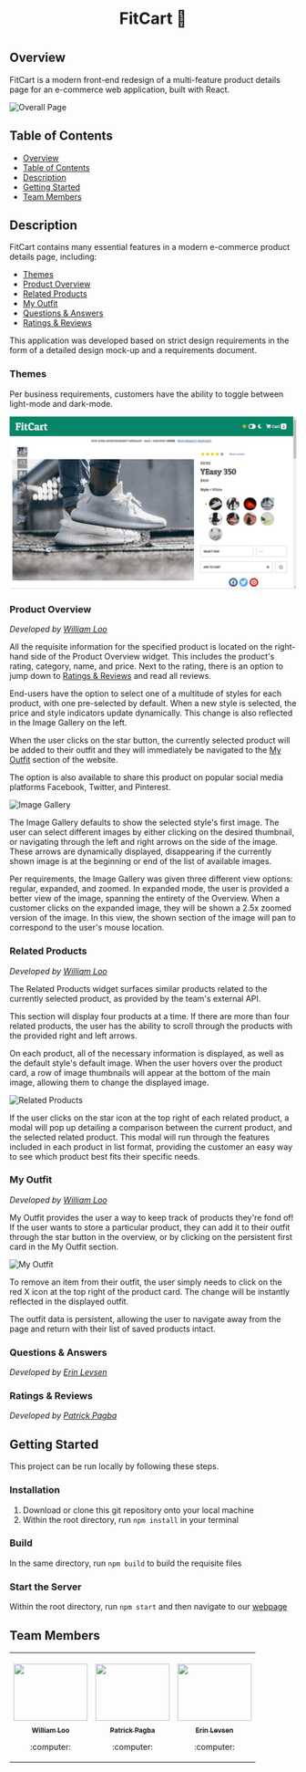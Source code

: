 # <h1 align="center">FitCart :tada:<h1> <!-- omit in TOC -->

## Overview

FitCart is a modern front-end redesign of a multi-feature product details page for an e-commerce web application, built with React.

![Overall Page](README&#32;public/Overall&#32;App.gif)

## Table of Contents

- [Overview](#overview)
- [Table of Contents](#table-of-contents)
- [Description](#description)
- [Getting Started](#getting-started)
- [Team Members](#team-members)

## Description

FitCart contains many essential features in a modern e-commerce product details page, including:

- [Themes](#themes)
- [Product Overview](#product-overview)
- [Related Products](#related-products)
- [My Outfit](#my-outfit)
- [Questions & Answers](#questions-&-answers)
- [Ratings & Reviews](#ratings-&-reviews)

This application was developed based on strict design requirements in the form of a detailed design mock-up and a requirements document.

<!-- omit in TOC -->
### Themes

Per business requirements, customers have the ability to toggle between light-mode and dark-mode. 

![Themes](README&#32;public/Dark&#32;Light&#32;Themes.gif)
<!-- omit in TOC -->
### Product Overview 

_Developed by [William Loo](#team-members)_

All the requisite information for the specified product is located on the right-hand side of the Product Overview widget. This includes the product's rating, category, name, and price. Next to the rating, there is an option to jump down to [Ratings & Reviews](#ratings-&-reviews) and read all reviews.

End-users have the option to select one of a multitude of styles for each product, with one pre-selected by default. When a new style is selected, the price and style indicators update dynamically. This change is also reflected in the Image Gallery on the left.

When the user clicks on the star button, the currently selected product will be added to their outfit and they will immediately be navigated to the [My Outfit](#my-outfit) section of the website. 

The option is also available to share this product on popular social media platforms Facebook, Twitter, and Pinterest.

![Image Gallery](README&#32;public/Image&#32;Gallery.gif)

The Image Gallery defaults to show the selected style's first image. The user can select different images by either clicking on the desired thumbnail, or navigating through the left and right arrows on the side of the image. These arrows are dynamically displayed, disappearing if the currently shown image is at the beginning or end of the list of available images. 

Per requirements, the Image Gallery was given three different view options: regular, expanded, and zoomed. In expanded mode, the user is provided a better view of the image, spanning the entirety of the Overview. When a customer clicks on the expanded image, they will be shown a 2.5x zoomed version of the image. In this view, the shown section of the image will pan to correspond to the user's mouse location. 

<!-- omit in TOC -->
### Related Products 

_Developed by [William Loo](#team-members)_

The Related Products widget surfaces similar products related to the currently selected product, as provided by the team's external API. 

This section will display four products at a time. If there are more than four related products, the user has the ability to scroll through the products with the provided right and left arrows. 

On each product, all of the necessary information is displayed, as well as the default style's default image. When the user hovers over the product card, a row of image thumbnails will appear at the bottom of the main image, allowing them to change the displayed image. 

![Related Products](README&#32;public/Related&#32;Products.gif)

If the user clicks on the star icon at the top right of each related product, a modal will pop up detailing a comparison between the current product, and the selected related product. This modal will run through the features included in each product in list format, providing the customer an easy way to see which product best fits their specific needs.

<!-- omit in TOC -->
### My Outfit 

_Developed by [William Loo](#team-members)_

My Outfit provides the user a way to keep track of products they're fond of! If the user wants to store a particular product, they can add it to their outfit through the star button in the overview, or by clicking on the persistent first card in the My Outfit section. 

![My Outfit](README&#32;public/My&#32;Outfit.gif)

To remove an item from their outfit, the user simply needs to click on the red X icon at the top right of the product card. The change will be instantly reflected in the displayed outfit.

The outfit data is persistent, allowing the user to navigate away from the page and return with their list of saved products intact.

<!-- omit in TOC -->
### Questions & Answers 
_Developed by [Erin Levsen](#team-members)_

<!-- omit in TOC -->
### Ratings & Reviews 

_Developed by [Patrick Pagba](#team-members)_
## Getting Started

This project can be run locally by following these steps.

### Installation <!-- omit in TOC -->

1. Download or clone this git repository onto your local machine
2. Within the root directory, run `npm install` in your terminal

### Build <!-- omit in TOC -->

In the same directory, run `npm build` to build the requisite files

### Start the Server <!-- omit in TOC -->

Within the root directory, run `npm start` and then navigate to our [webpage](http://localhost:51623)

## Team Members

<!-- ALL-CONTRIBUTORS-LIST:START - Do not remove or modify this section -->
<!-- prettier-ignore-start -->
<!-- markdownlint-disable -->
<table>
  <tr>
    <td align="center"><br/><a href="https://github.com/wjloo95"><img src="https://live.staticflickr.com/8104/8525230481_ff0e205732_b.jpg" width="130px;" height="100px;" alt=""/><br /><sub><b>William Loo</b></sub></a><p>:computer:</p></td>
    <td align="center"><br/><a href="https://github.com/papat27"><img src="https://cdn.pixabay.com/photo/2018/11/13/16/05/puppy-3813375_960_720.jpg" width="130px;" height="100px;" alt=""/><br /><sub><b>Patrick Pagba</b></sub></a><p>:computer:</p></td>
    <td align="center"><br/><a href="https://github.com/erinlevsen13"><img src="https://live.staticflickr.com/5220/5462177379_3da3eb5fe1_b.jpg" width="130px;" height="100px;" alt=""/><br /><sub><b>Erin Levsen</b></sub></a><p>:computer:</p></td>
  </tr>
</table>

<!-- markdownlint-enable -->
<!-- prettier-ignore-end -->

<!-- ALL-CONTRIBUTORS-LIST:END -->
